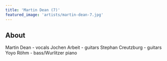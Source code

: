 ```yaml
---
title: 'Martin Dean (7)'
featured_image: 'artists/martin-dean-7.jpg'
---
```


## About

Martin Dean - vocals
Jochen Arbeit - guitars
Stephan Creutzburg - guitars
Yoyo Röhm - bass/Wurlitzer piano
